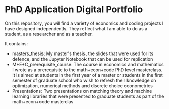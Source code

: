 # PhD Application Digital Portfolio
On this repository, you will find a variety of economics and coding projects I have designed independently. They reflect what I am able to do as a student, as a researcher and as a teacher.

It contains:
* masters_thesis: My master's thesis, the slides that were used for its defence, and the Jupyter Notebook that can be used for replication
* M+E+C_prerequisite_course: The course in economics and mathematics I wrote as a prerequisite to the math+econ+code PhD level masterclass. It is aimed at students in the first year of a master or students in the first semester of graduate school who wish to refresh their knowledge on optimization, numerical methods and discrete choice econometrics
* Presentations: Two presentations on matching theory and machine learning libraries that were presented to graduate students as part of the math+econ+code masterclas
